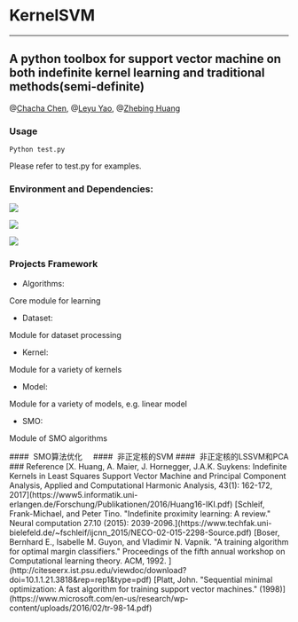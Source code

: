 # KernelSVM

---
A python toolbox for support vector machine on both indefinite kernel learning and traditional methods(semi-definite)
-------------

@[Chacha Chen](https://github.com/chacha-chen), @[Leyu Yao](https://github.com/dynasting), @[Zhebing Huang](https://github.com/793159320)

### Usage

```
Python test.py
```
Please refer to test.py for examples.


### Environment and Dependencies:
![](https://img.shields.io/badge/python-3.6-brightgreen.svg)

[![](https://img.shields.io/badge/anaconda3-4.4.0-brightgreen.svg)](https://www.anaconda.com/download/)

![](https://img.shields.io/badge/platform-Windows10-blue.svg)



### Projects Framework  
- Algorithms:

Core module for learning  

- Dataset:

Module for dataset processing  

- Kernel:  

Module for a variety of kernels  

- Model:  

Module for a variety of models, e.g.  linear model  

- SMO:

Module of SMO algorithms


<!--### 项目进展    
SVM SMO基础学习  
工具箱架构设计    
传统SMO算法实现   
核函数计算  --!>

####  SMO算法优化    
####  非正定核的SVM
####  非正定核的LSSVM和PCA


### Reference
[X. Huang, A. Maier, J. Hornegger, J.A.K. Suykens: Indefinite Kernels in Least Squares Support Vector Machine and Principal Component Analysis, Applied and Computational Harmonic Analysis, 43(1): 162-172, 2017](https://www5.informatik.uni-erlangen.de/Forschung/Publikationen/2016/Huang16-IKI.pdf)

[Schleif, Frank-Michael, and Peter Tino. "Indefinite proximity learning: A review." Neural computation 27.10 (2015): 2039-2096.](https://www.techfak.uni-bielefeld.de/~fschleif/ijcnn_2015/NECO-02-015-2298-Source.pdf)

[Boser, Bernhard E., Isabelle M. Guyon, and Vladimir N. Vapnik. "A training algorithm for optimal margin classifiers." Proceedings of the fifth annual workshop on Computational learning theory. ACM, 1992.
](http://citeseerx.ist.psu.edu/viewdoc/download?doi=10.1.1.21.3818&rep=rep1&type=pdf)
 
[Platt, John. "Sequential minimal optimization: A fast algorithm for training support vector machines." (1998)](https://www.microsoft.com/en-us/research/wp-content/uploads/2016/02/tr-98-14.pdf)
